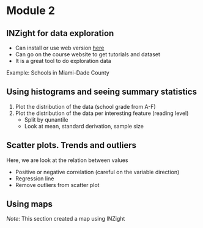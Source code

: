 # Module 2

## INZight for data exploration
- Can install or use web version [here](https://www.stat.auckland.ac.nz/~wild/iNZight/)
- Can go on the course website to get tutorials and dataset
- It is a great tool to do exploration data

Example: Schools in Miami-Dade County

## Using histograms and seeing summary statistics
1. Plot the distribution of the data (school grade from A-F)
2. Plot the distribution of the data per interesting feature (reading level)
	- Split by qunantile
	- Look at mean, standard derivation, sample size

## Scatter plots. Trends and outliers
Here, we are look at the relation between values
- Positive or negative correlation (careful on the variable direction)
- Regression line
- Remove outliers from scatter plot

## Using maps
_Note_: This section created a map using INZight